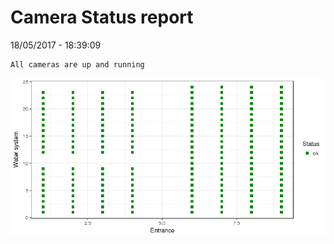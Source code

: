 Camera Status report
================
18/05/2017 - 18:39:09

    All cameras are up and running

![](camreport_files/figure-markdown_github/unnamed-chunk-2-1.png)
